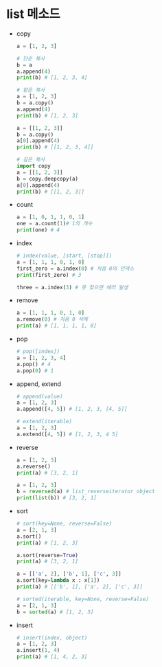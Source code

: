 # list 메소드

* copy

  ```python
  a = [1, 2, 3]
  
  # 단순 복사
  b = a
  a.append(4)
  print(b) # [1, 2, 3, 4]
  
  # 얕은 복사
  a = [1, 2, 3]
  b = a.copy()
  a.append(4)
  print(b) # [1, 2, 3]
  
  a = [[1, 2, 3]]
  b = a.copy()
  a[0].append(4)
  print(b) # [[1, 2, 3, 4]]
  
  # 깊은 복사
  import copy
  a = [[1, 2, 3]]
  b = copy.deepcopy(a)
  a[0].append(4)
  print(b) # [[1, 2, 3]]
  ```

* count

  ```python
  a = [1, 0, 1, 1, 0, 1]
  one = a.count(1)# 1의 개수
  print(one) # 4
  ```

* index

  ```python
  # index(value, [start, [stop]])
  a = [1, 1, 1, 0, 1, 0]
  first_zero = a.index(0) # 처음 0의 인덱스
  print(first_zero) # 3
  
  three = a.index(3) # 못 찾으면 에러 발생
  ```

* remove

  ```python
  a = [1, 1, 1, 0, 1, 0]
  a.remove(0) # 처음 0 삭제
  print(a) # [1, 1, 1, 1, 0]
  ```

* pop

  ```python
  # pop([index])
  a = [1, 2, 3, 4]
  a.pop() # 4
  a.pop(0) # 1
  ```

* append, extend

  ```python
  # append(value)
  a = [1, 2, 3]
  a.append([4, 5]) # [1, 2, 3, [4, 5]]
  
  # extend(iterable)
  a = [1, 2, 3]
  a.extend([4, 5]) # [1, 2, 3, 4 5]
  ```

* reverse

  ```python
  a = [1, 2, 3]
  a.reverse()
  print(a) # [3, 2, 1]
  
  a = [1, 2, 3]
  b = reversed(a) # list_reverseiterator object
  print(list(b)) # [3, 2, 1]
  ```

* sort

  ```python
  # sort(key=None, reverse=False)
  a = [2, 1, 3]
  a.sort() 
  print(a) # [1, 2, 3]
  
  a.sort(reverse=True)
  print(a) # [3, 2, 1]
  
  a = [['a', 2], ['b', 1], ['c', 3]]
  a.sort(key=lambda x : x[1])
  print(a) # [['b', 1], ['a', 2], ['c', 3]]
  
  # sorted(iterable, key=None, reverse=False)
  a = [2, 1, 3]
  b = sorted(a) # [1, 2, 3]
  ```

* insert

  ```python
  # insert(index, object)
  a = [1, 2, 3]
  a.insert(1, 4)
  print(a) # [1, 4, 2, 3]
  ```

  

